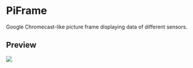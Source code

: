 PiFrame
=======

Google Chromecast-like picture frame displaying data of different sensors.

## Preview ##
<img src="https://img.deratrox.de/qJ79l.jpg">
